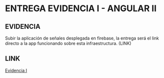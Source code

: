 # ENTREGA EVIDENCIA I - ANGULAR II

## EVIDENCIA

Subir la aplicación de señales desplegada en firebase, la entrega será el link directo a la app funcionando sobre esta infraestructura. (LINK)

## LINK

[Evidencia I](https://ejerciciosignals.web.app/signal-ejemplo1)